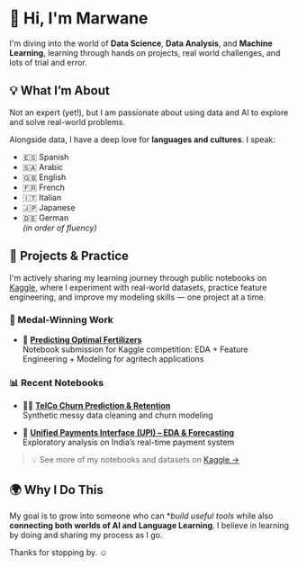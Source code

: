 # 👋 Hi, I'm Marwane

I'm diving into the world of **Data Science**, **Data Analysis**, and **Machine Learning**, learning through hands on projects, real world challenges, and lots of trial and error.

## 💡 What I’m About

Not an expert (yet!), but I am passionate about using data and AI to explore and solve real-world problems.

Alongside data, I have a deep love for **languages and cultures**. I speak:
- 🇪🇸 Spanish  
- 🇸🇦 Arabic  
- 🇬🇧 English  
- 🇫🇷 French  
- 🇮🇹 Italian  
- 🇯🇵 Japanese  
- 🇩🇪 German  
*(in order of fluency)*

## 📌 Projects & Practice
I'm actively sharing my learning journey through public notebooks on [Kaggle](https://www.kaggle.com/marwanehosni), where I experiment with real-world datasets, practice feature engineering, and improve my modeling skills — one project at a time.

### 🥉 Medal-Winning Work 
- 🧪 **[Predicting Optimal Fertilizers](https://www.kaggle.com/code/marwanehosni/predicting-opt-fertilizers-eda-fe-and-modeling)**  
  Notebook submission for Kaggle competition: EDA + Feature Engineering + Modeling for agritech applications  

### 📊 Recent Notebooks
- 👩‍💻 **[TelCo Churn Prediction & Retention](https://www.kaggle.com/code/marwanehosni/telco-customer-churn-prediction-retention)**  
  Synthetic messy data cleaning and churn modeling  

- 💸 **[Unified Payments Interface (UPI) – EDA & Forecasting](https://www.kaggle.com/code/marwanehosni/unified-payments-interface-eda-modeling)**  
  Exploratory analysis on India’s real-time payment system  

> 💡 See more of my notebooks and datasets on [Kaggle →](https://www.kaggle.com/marwanehosni)

## 🌍 Why I Do This
My goal is to grow into someone who can **build useful tools* while also **connecting both worlds of AI and Language Learning**. I believe in learning by doing and sharing my process as I go.

Thanks for stopping by. ☺️
